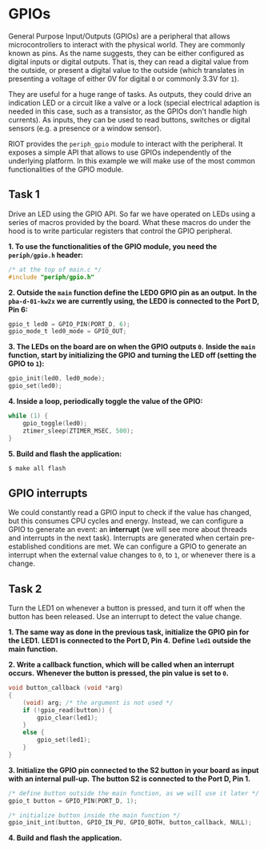 # GPIOs

General Purpose Input/Outputs (GPIOs) are a peripheral that allows
microcontrollers to interact with the physical world. They are 
commonly known as pins. As the name suggests, they can be either configured as
digital inputs or digital outputs. That is, they can read a digital value from
the outside, or present a digital value to the outside (which translates in
presenting a voltage of either 0V for digital `0` or commonly 3.3V for `1`).

They are useful for a huge range of tasks. As outputs, they could drive an
indication LED or a circuit like a valve or a lock (special electrical
adaption is needed in this case, such as a transistor, as the GPIOs don't
handle high currents). As inputs, they can be used to read buttons, switches
or digital sensors (e.g. a presence or a window sensor).

RIOT provides the `periph_gpio` module to interact with the peripheral. It
exposes a simple API that allows to use GPIOs independently of the underlying
platform. In this example we will make use of the most common functionalities
of the GPIO module.

## Task 1

Drive an LED using the GPIO API. So far we have operated on LEDs using a series
of macros provided by the board. What these macros do under the hood is to
write particular registers that control the GPIO peripheral.

**1. To use the functionalities of the GPIO module, you need the `periph/gpio.h` header:**
```C
/* at the top of main.c */
#include "periph/gpio.h"
```

**2. Outside the `main` function define the LED0 GPIO pin as an output.**
**In the `pba-d-01-kw2x` we are currently using, the LED0 is connected to the**
**Port D, Pin 6:**
```C
gpio_t led0 = GPIO_PIN(PORT_D, 6);
gpio_mode_t led0_mode = GPIO_OUT;
```

**3. The LEDs on the board are on when the GPIO outputs `0`.**
**Inside the `main` function, start by initializing the GPIO and turning the LED off (setting the GPIO to `1`):**
```C
gpio_init(led0, led0_mode);
gpio_set(led0);
```

**4. Inside a loop, periodically toggle the value of the GPIO:**
```C
while (1) {
    gpio_toggle(led0);
    ztimer_sleep(ZTIMER_MSEC, 500);
}
```

**5. Build and flash the application:**
```sh
$ make all flash
```

## GPIO interrupts

We could constantly read a GPIO input to check if the value has changed, but this
consumes CPU cycles and energy. Instead, we can configure a GPIO to generate an
event: an **interrupt** (we will see more about threads and interrupts in the
next task). Interrupts are generated when certain pre-established conditions
are met. We can configure a GPIO to generate an interrupt when the external
value changes to `0`, to `1`, or whenever there is a change.

## Task 2

Turn the LED1 on whenever a button is pressed, and turn it off when the button has been released.
Use an interrupt to detect the value change.

**1. The same way as done in the previous task, initialize the GPIO pin for the LED1.**
**LED1 is connected to the Port D, Pin 4.**
**Define `led1` outside the main function.**

**2. Write a callback function, which will be called when an interrupt occurs.**
**Whenever the button is pressed, the pin value is set to `0`.**
```C
void button_callback (void *arg)
{
    (void) arg; /* the argument is not used */
    if (!gpio_read(button)) {
        gpio_clear(led1);
    }
    else {
        gpio_set(led1);
    }
}
```

**3. Initialize the GPIO pin connected to the S2 button in your board as input with an internal pull-up.**
**The button S2 is connected to the Port D, Pin 1.**
```C
/* define button outside the main function, as we will use it later */
gpio_t button = GPIO_PIN(PORT_D, 1);

/* initialize button inside the main function */
gpio_init_int(button, GPIO_IN_PU, GPIO_BOTH, button_callback, NULL);
```

**4. Build and flash the application.**
